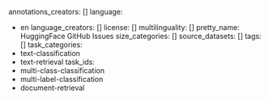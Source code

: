 annotations_creators: []
language:
- en
language_creators: []
license: []
multilinguality: []
pretty_name: HuggingFace GitHub Issues
size_categories: []
source_datasets: []
tags: []
task_categories:
- text-classification
- text-retrieval
task_ids:
- multi-class-classification
- multi-label-classification
- document-retrieval